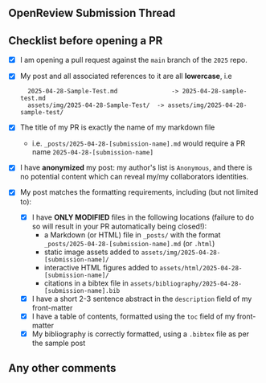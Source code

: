 <!-- Please make sure you are opening a pull request against the `main` branch of the 2025 repo -->
<!-- Ensure that your title is the raw filename of your blog post markdown/html file -->

## OpenReview Submission Thread

<!-- link to your OpenReview submission -->

## Checklist before opening a PR

- [X] I am opening a pull request against the `main` branch of the `2025` repo.
- [X] My post and all associated references to it are all **lowercase**, i.e

        2025-04-28-Sample-Test.md               -> 2025-04-28-sample-test.md
        assets/img/2025-04-28-Sample-Test/ 	-> assets/img/2025-04-28-sample-test/
- [X] The title of my PR is exactly the name of my markdown file
    - i.e. `_posts/2025-04-28-[submission-name].md` would require a PR name `2025-04-28-[submission-name]` 
- [X] I have **anonymized** my post: my author's list is `Anonymous`, and there is no potential
    content which can reveal my/my collaborators identities.
- [X] My post matches the formatting requirements, including (but not limited to):
    - [X] I have **ONLY MODIFIED** files in the following locations (failure to do so will result in 
        your PR automatically being closed!):
        - a Markdown (or HTML) file in `_posts/` with the format `_posts/2025-04-28-[submission-name].md` (or `.html`)
        - static image assets added to `assets/img/2025-04-28-[submission-name]/`
        - interactive HTML figures added  to `assets/html/2025-04-28-[submission-name]/`
        - citations in a bibtex file in `assets/bibliography/2025-04-28-[submission-name].bib`
    - [X] I have a short 2-3 sentence abstract in the `description` field of my front-matter 
    - [X] I have a table of contents, formatted using the `toc` field of my front-matter
    - [X] My bibliography is correctly formatted, using a `.bibtex` file as per the sample post

## Any other comments
